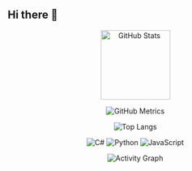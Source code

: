 ## Hi there 👋

<div align="center">
  <img
    height="137"
    alt="GitHub Stats"
    src="https://github-readme-stats.vercel.app/api?username=Jinger-uiN&hide_title=true&hide_border=true&show_icons=true&line_height=21&text_color=000000&icon_color=000000&bg_color=0,ea6161,ffc64d,fffc4d,52fa5a&theme=graywhite"
  />
</div>

<!-- Metrics：用方案A（外链+缓存）或方案B（本地文件）二选一 -->
<p align="center">
  <img
    alt="GitHub Metrics"
    src="https://metrics.lecoq.io/Jinger-ui?template=classic&config.timezone=Asia%2FShanghai&cache=86400"
  />
</p>

<div align="center">
  <img
    alt="Top Langs"
    src="https://github-readme-stats.vercel.app/api/top-langs/?username=Jinger-ui&hide_title=true&hide_border=true&layout=compact&langs_count=6&text_color=000000&bg_color=0,52fa5a,4dfcff,c64dff&theme=graywhite"
  />
</div>

<p align="center">
  <img src="https://img.shields.io/badge/-HTML5-E34F26?style=flat-square&logo=html5&logoColor=white" alt="C#" />
  <img src="https://img.shields.io/badge/-CSS3-1572B6?style=flat-square&logo=css3&logoColor=white" alt="Python" />
  <img src="https://img.shields.io/badge/-JavaScript-F7DF1E?style=flat-square&logo=javascript&logoColor=000000" alt="JavaScript" />
</p>

<div align="center">
  <img
    alt="Activity Graph"
    src="https://github-readme-activity-graph.vercel.app/graph?username=Jinger-ui&theme=xcode"
  />
</div>

